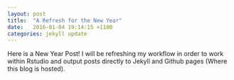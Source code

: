 ```yaml
---
layout: post
title:  "A Refresh for the New Year"
date:   2016-01-04 19:14:15 +1100
categories: jekyll update
---
```


Here is a New Year Post! I will be refreshing my workflow in order to work within Rstudio and output posts directly to Jekyll and Github pages (Where this blog is hosted).

